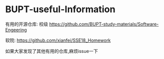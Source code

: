 # BUPT-useful-Information
有用的开源仓库:
校级
https://github.com/BUPT-study-materials/Software-Engeering

软院:
https://github.com/xianfei/SSE18_Homework

如果大家发现了其他有用的仓库,麻烦issue一下
